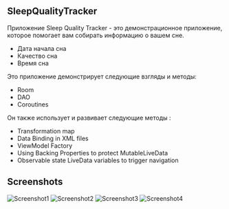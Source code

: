 ## SleepQualityTracker

Приложение Sleep Quality Tracker - это демонстрационное приложение, которое помогает вам собирать информацию о вашем сне.
* Дата начала сна
* Качество сна
* Время сна

Это приложение демонстрирует следующие взгляды и методы:
* Room
* DAO
* Coroutines

Он также использует и развивает следующие методы :
* Transformation map
* Data Binding in XML files
* ViewModel Factory
* Using Backing Properties to protect MutableLiveData
* Observable state LiveData variables to trigger navigation

## Screenshots

![Screenshot1](screenshots/screen_0.jpg)
![Screenshot2](screenshots/screen_1.jpg)
![Screenshot3](screenshots/screen_2.jpg)
![Screenshot4](screenshots/screen_3.jpg)